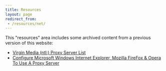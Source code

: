 ```yaml
---
title: Resources
layout: page
redirect_from:
 - /resources/net/
---
```

This "resources" area includes some archived content from a previous version of this website: 

- [Virgin Media (ntl:) Proxy Server List](ntl-proxy-list)
- [Configure Microsoft Windows Internet Explorer, Mozilla FireFox & Opera To Use A Proxy Server](how-to-configure-proxy)
